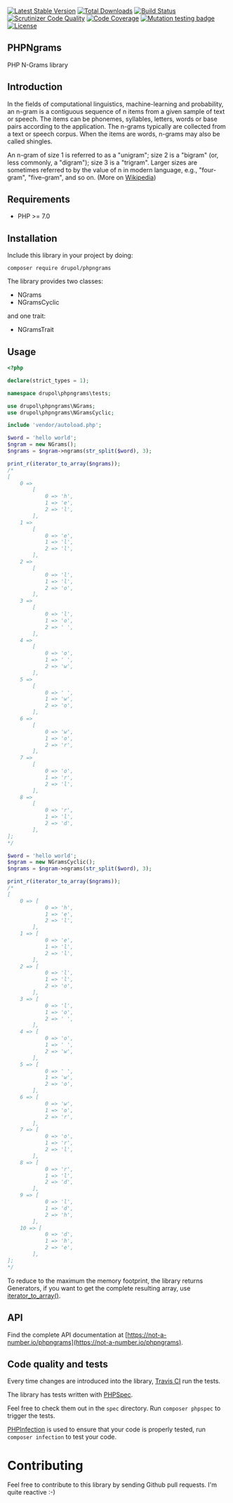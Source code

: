[![Latest Stable Version](https://poser.pugx.org/drupol/phpngrams/v/stable)](https://packagist.org/packages/drupol/phpngrams)
 [![Total Downloads](https://poser.pugx.org/drupol/phpngrams/downloads)](https://packagist.org/packages/drupol/phpngrams)
 [![Build Status](https://travis-ci.org/drupol/phpngrams.svg?branch=master)](https://travis-ci.org/drupol/phpngrams)
 [![Scrutinizer Code Quality](https://scrutinizer-ci.com/g/drupol/phpngrams/badges/quality-score.png?b=master)](https://scrutinizer-ci.com/g/drupol/phpngrams/?branch=master)
 [![Code Coverage](https://scrutinizer-ci.com/g/drupol/phpngrams/badges/coverage.png?b=master)](https://scrutinizer-ci.com/g/drupol/phpngrams/?branch=master)
 [![Mutation testing badge](https://badge.stryker-mutator.io/github.com/drupol/phpngrams/master)](https://stryker-mutator.github.io)
 [![License](https://poser.pugx.org/drupol/phpngrams/license)](https://packagist.org/packages/drupol/phpngrams)

## PHPNgrams

PHP N-Grams library

## Introduction

In the fields of computational linguistics, machine-learning and probability, an n-gram is a contiguous sequence of n items from a given sample of text or speech. The items can be phonemes, syllables, letters, words or base pairs according to the application. The n-grams typically are collected from a text or speech corpus. When the items are words, n-grams may also be called shingles.

An n-gram of size 1 is referred to as a "unigram"; size 2 is a "bigram" (or, less commonly, a "digram"); size 3 is a "trigram". Larger sizes are sometimes referred to by the value of n in modern language, e.g., "four-gram", "five-gram", and so on. (More on [Wikipedia](https://en.wikipedia.org/wiki/N-gram))

## Requirements

* PHP >= 7.0

## Installation

Include this library in your project by doing:

`composer require drupol/phpngrams`

The library provides two classes:

* NGrams
* NGramsCyclic

and one trait:

* NGramsTrait

## Usage

```php
<?php

declare(strict_types = 1);

namespace drupol\phpngrams\tests;

use drupol\phpngrams\NGrams;
use drupol\phpngrams\NGramsCyclic;

include 'vendor/autoload.php';

$word = 'hello world';
$ngram = new NGrams();
$ngrams = $ngram->ngrams(str_split($word), 3);

print_r(iterator_to_array($ngrams));
/*
[
    0 =>
        [
            0 => 'h',
            1 => 'e',
            2 => 'l',
        ],
    1 =>
        [
            0 => 'e',
            1 => 'l',
            2 => 'l',
        ],
    2 =>
        [
            0 => 'l',
            1 => 'l',
            2 => 'o',
        ],
    3 =>
        [
            0 => 'l',
            1 => 'o',
            2 => ' ',
        ],
    4 =>
        [
            0 => 'o',
            1 => ' ',
            2 => 'w',
        ],
    5 =>
        [
            0 => ' ',
            1 => 'w',
            2 => 'o',
        ],
    6 =>
        [
            0 => 'w',
            1 => 'o',
            2 => 'r',
        ],
    7 =>
        [
            0 => 'o',
            1 => 'r',
            2 => 'l',
        ],
    8 =>
        [
            0 => 'r',
            1 => 'l',
            2 => 'd',
        ],
];
*/

$word = 'hello world';
$ngram = new NGramsCyclic();
$ngrams = $ngram->ngrams(str_split($word), 3);

print_r(iterator_to_array($ngrams));
/*
[
    0 => [
            0 => 'h',
            1 => 'e',
            2 => 'l',
        ],
    1 => [
            0 => 'e',
            1 => 'l',
            2 => 'l',
        ],
    2 => [
            0 => 'l',
            1 => 'l',
            2 => 'o',
        ],
    3 => [
            0 => 'l',
            1 => 'o',
            2 => ' ',
        ],
    4 => [
            0 => 'o',
            1 => ' ',
            2 => 'w',
        ],
    5 => [
            0 => ' ',
            1 => 'w',
            2 => 'o',
        ],
    6 => [
            0 => 'w',
            1 => 'o',
            2 => 'r',
        ],
    7 => [
            0 => 'o',
            1 => 'r',
            2 => 'l',
        ],
    8 => [
            0 => 'r',
            1 => 'l',
            2 => 'd',
        ],
    9 => [
            0 => 'l',
            1 => 'd',
            2 => 'h',
        ],
    10 => [
            0 => 'd',
            1 => 'h',
            2 => 'e',
        ],
];
*/
```

To reduce to the maximum the memory footprint, the library returns Generators, if you want to get the complete resulting array, use [iterator_to_array()](https://secure.php.net/manual/en/function.iterator-to-array.php).

## API

Find the complete API documentation at [https://not-a-number.io/phpngrams](https://not-a-number.io/phpngrams).

## Code quality and tests

Every time changes are introduced into the library, [Travis CI](https://travis-ci.org/drupol/phpngrams/builds) run the tests.

The library has tests written with [PHPSpec](http://www.phpspec.net/).

Feel free to check them out in the `spec` directory. Run `composer phpspec` to trigger the tests.

[PHPInfection](https://github.com/infection/infection) is used to ensure that your code is properly tested, run `composer infection` to test your code.

# Contributing

Feel free to contribute to this library by sending Github pull requests. I'm quite reactive :-)
